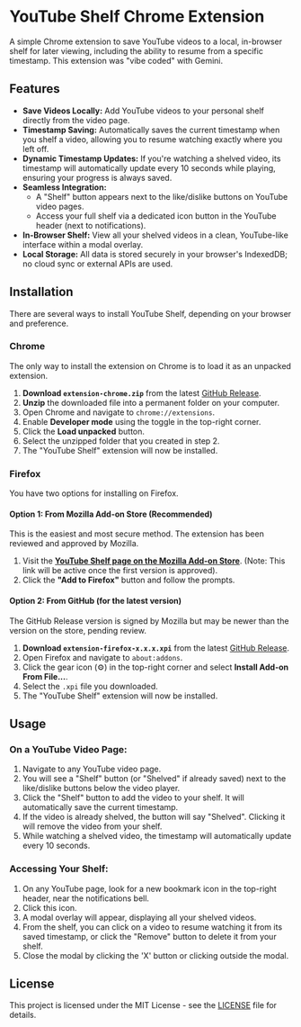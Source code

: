 # YouTube Shelf Chrome Extension

A simple Chrome extension to save YouTube videos to a local, in-browser shelf for later viewing, including the ability to resume from a specific timestamp. This extension was "vibe coded" with Gemini.

## Features

*   **Save Videos Locally:** Add YouTube videos to your personal shelf directly from the video page.
*   **Timestamp Saving:** Automatically saves the current timestamp when you shelf a video, allowing you to resume watching exactly where you left off.
*   **Dynamic Timestamp Updates:** If you're watching a shelved video, its timestamp will automatically update every 10 seconds while playing, ensuring your progress is always saved.
*   **Seamless Integration:**
    *   A "Shelf" button appears next to the like/dislike buttons on YouTube video pages.
    *   Access your full shelf via a dedicated icon button in the YouTube header (next to notifications).
*   **In-Browser Shelf:** View all your shelved videos in a clean, YouTube-like interface within a modal overlay.
*   **Local Storage:** All data is stored securely in your browser's IndexedDB; no cloud sync or external APIs are used.

## Installation

There are several ways to install YouTube Shelf, depending on your browser and preference.

### Chrome

The only way to install the extension on Chrome is to load it as an unpacked extension.

1.  **Download `extension-chrome.zip`** from the latest [GitHub Release](https://github.com/ritik-ghanshani/youtube-shelf-extension/releases).
2.  **Unzip** the downloaded file into a permanent folder on your computer.
3.  Open Chrome and navigate to `chrome://extensions`.
4.  Enable **Developer mode** using the toggle in the top-right corner.
5.  Click the **Load unpacked** button.
6.  Select the unzipped folder that you created in step 2.
7.  The "YouTube Shelf" extension will now be installed.

### Firefox

You have two options for installing on Firefox.

#### Option 1: From Mozilla Add-on Store (Recommended)

This is the easiest and most secure method. The extension has been reviewed and approved by Mozilla.

1.  Visit the **[YouTube Shelf page on the Mozilla Add-on Store](https://addons.mozilla.org/firefox/addon/youtube-shelf-extension/)**. (Note: This link will be active once the first version is approved).
2.  Click the **"Add to Firefox"** button and follow the prompts.

#### Option 2: From GitHub (for the latest version)

The GitHub Release version is signed by Mozilla but may be newer than the version on the store, pending review.

1.  **Download `extension-firefox-x.x.x.xpi`** from the latest [GitHub Release](https://github.com/ritik-ghanshani/youtube-shelf-extension/releases).
2.  Open Firefox and navigate to `about:addons`.
3.  Click the gear icon (⚙️) in the top-right corner and select **Install Add-on From File...**.
4.  Select the `.xpi` file you downloaded.
5.  The "YouTube Shelf" extension will now be installed.

## Usage

### On a YouTube Video Page:

1.  Navigate to any YouTube video page.
2.  You will see a "Shelf" button (or "Shelved" if already saved) next to the like/dislike buttons below the video player.
3.  Click the "Shelf" button to add the video to your shelf. It will automatically save the current timestamp.
4.  If the video is already shelved, the button will say "Shelved". Clicking it will remove the video from your shelf.
5.  While watching a shelved video, the timestamp will automatically update every 10 seconds.

### Accessing Your Shelf:

1.  On any YouTube page, look for a new bookmark icon in the top-right header, near the notifications bell.
2.  Click this icon.
3.  A modal overlay will appear, displaying all your shelved videos.
4.  From the shelf, you can click on a video to resume watching it from its saved timestamp, or click the "Remove" button to delete it from your shelf.
5.  Close the modal by clicking the 'X' button or clicking outside the modal.

## License

This project is licensed under the MIT License - see the [LICENSE](LICENSE) file for details.